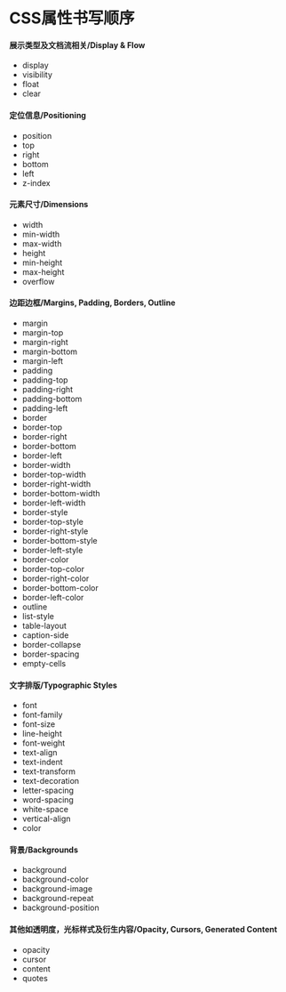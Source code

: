 # CSS属性书写顺序

#### 展示类型及文档流相关/Display & Flow

- display
- visibility
- float
- clear

#### 定位信息/Positioning

- position
- top
- right
- bottom
- left
- z-index


#### 元素尺寸/Dimensions

- width
- min-width
- max-width
- height
- min-height
- max-height
- overflow


#### 边距边框/Margins, Padding, Borders, Outline

- margin
- margin-top
- margin-right
- margin-bottom
- margin-left
- padding
- padding-top
- padding-right
- padding-bottom
- padding-left
- border
- border-top
- border-right
- border-bottom
- border-left
- border-width
- border-top-width
- border-right-width
- border-bottom-width
- border-left-width
- border-style
- border-top-style
- border-right-style
- border-bottom-style
- border-left-style
- border-color
- border-top-color
- border-right-color
- border-bottom-color
- border-left-color
- outline
- list-style
- table-layout
- caption-side
- border-collapse
- border-spacing
- empty-cells


#### 文字排版/Typographic Styles

- font
- font-family
- font-size
- line-height
- font-weight
- text-align
- text-indent
- text-transform
- text-decoration
- letter-spacing
- word-spacing
- white-space
- vertical-align
- color


#### 背景/Backgrounds

- background
- background-color
- background-image
- background-repeat
- background-position


#### 其他如透明度，光标样式及衍生内容/Opacity, Cursors, Generated Content

- opacity
- cursor
- content
- quotes
